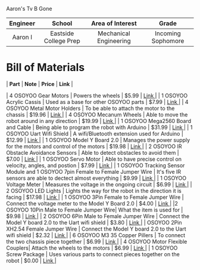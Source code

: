 Aaron's Tv B Gone 
<!---Replace this text with a brief description (2-3 sentences) of your project. This description should draw the reader in and make them interested in what you've built. You can include what the biggest challenges, takeaways, and triumphs from completing the project were. As you complete your portfolio, remember your audience is less familiar than you are with all that your project entails!-->

| **Engineer** | **School** | **Area of Interest** | **Grade** |
|:--:|:--:|:--:|:--:|
| Aaron I | Eastside College Prep | Mechanical Engineering | Incoming Sophomore 

<!---**Replace the BlueStamp logo below with an image of yourself and your completed project. Follow the guide [here](https://tomcam.github.io/least-github-pages/adding-images-github-pages-site.html) if you need help.**

![Headstone Image](logo.svg)-->
  
<!---# Final Milestone
For your final milestone, explain the outcome of your project. Key details to include are:
- What you've accomplished since your previous milestone
- What your biggest challenges and triumphs were at BSE
- A summary of key topics you learned about
- What you hope to learn in the future after everything you've learned at BSE

**Don't forget to replace the text below with the embedding for your milestone video. Go to Youtube, click Share -> Embed, and copy and paste the code to replace what's below.**-->

<!---iframe width="560" height="315" src="https://www.youtube.com/embed/F7M7imOVGug" title="YouTube video player" frameborder="0" allow="accelerometer; autoplay; clipboard-write; encrypted-media; gyroscope; picture-in-picture; web-share" allowfullscreen--><!---/iframe-->

<!---# Second Milestone
For your second milestone, explain what you've worked on since your previous milestone. You can highlight:
- Technical details of what you've accomplished and how they contribute to the final goal
- What has been surprising about the project so far
- Previous challenges you faced that you overcame
- What needs to be completed before your final milestone 

**Don't forget to replace the text below with the embedding for your milestone video. Go to Youtube, click Share -> Embed, and copy and paste the code to replace what's below.**-->

<!---iframe width="560" height="315" src="https://www.youtube.com/embed/y3VAmNlER5Y" title="YouTube video player" frameborder="0" allow="accelerometer; autoplay; clipboard-write; encrypted-media; gyroscope; picture-in-picture; web-share" allowfullscreen--><!---/iframe-->

<!---# First Milestone
For your first milestone, describe what your project is and how you plan to build it. You can include:
My project is called the Omni wheel robot and its able to move in any directions. The Arcrylic chassis is the base in which all the different componets come togther in order to create the robot. It can move even move horizontally due to the specific design of the wheels and the motors will help the wheel move. To connect these pieces together, you need some metal holders to attach the motors to the chassis and then use the motor flexible   
- An explanation about the different components of your project and how they will all integrate together
- Technical progress you've made so far
- Challenges you're facing and solving in your future milestones
- What your plan is to complete your project

**Don't forget to replace the text below with the embedding for your milestone video. Go to Youtube, click Share -> Embed, and copy and paste the code to replace what's below.**-->

<!---iframe width="560" height="315" src="https://www.youtube.com/embed/CaCazFBhYKs" title="YouTube video player" frameborder="0" allow="accelerometer; autoplay; clipboard-write; encrypted-media; gyroscope; picture-in-picture; web-share" allowfullscreen--><!---/iframe-->

<!---# Schematics 
Here's where you'll put images of your schematics. [Tinkercad](https://www.tinkercad.com/blog/official-guide-to-tinkercad-circuits) and [Fritzing](https://fritzing.org/learning/) are both great resoruces to create professional schematic diagrams, though BSE recommends Tinkercad becuase it can be done easily and for free in the browser.--> 

<!---# Code
Here's where you'll put your code. The syntax below places it into a block of code. Follow the guide [here]([url](https://www.markdownguide.org/extended-syntax/)) to learn how to customize it to your project needs. 

```c++
void setup() {
  // put your setup code here, to run once:
  Serial.begin(9600);
  Serial.println("Hello World!");
}

void loop() {
  // put your main code here, to run repeatedly:

}
```-->

# Bill of Materials
 
| **Part** | **Note** | **Price** | **Link** |

| 4 OSOYOO Gear Motors  | Powers the wheels  | $5.99 | <a href="https://osoyoo.store/collections/parts-for-blue-mecanum-wheel-robotic-car-kit-for-arduino-mega2560-model-2021006601/products/tt-motor-with-wire-and-connection-for-arduino-v2-0-robot-carmodel-2016013200m-1?variant=31648986857583"> Link </a> |
| 1 OSOYOO Acrylic Cassis | Used as a base for other OSOYOO parts | $7.99 | <a href="https://osoyoo.store/collections/parts-for-blue-mecanum-wheel-robotic-car-kit-for-arduino-mega2560-model-2021006601/products/model-2021006600-blue-mecanum-wheel-robotic-car-acrylic-chassis?variant=40715880333423"> Link </a> |
| 4 OSOYOO Metal Motor Holders  | To be able to attach the motor to the chassis | $19.96 | <a href="https://osoyoo.store/collections/parts-for-blue-mecanum-wheel-robotic-car-kit-for-arduino-mega2560-model-2021006601/products/metal-motor-holders-with-screws-for-tt-motor-model-2017010900?variant=32204556206191"> Link </a> |
| 4 OSOYOO Mecanum Wheels | Able to move the robot around in any direction | $19.99 | <a href="https://osoyoo.store/collections/parts-for-blue-mecanum-wheel-robotic-car-kit-for-arduino-mega2560-model-2021006601/products/model-2021006600-blue-mecanum-wheels-60mm?variant=40715901698159"> Link </a> |
| 1 OSOYOO Mega2560 Board and Cable  | Being able to program the robot with Arduino | $31.99 | <a href="https://osoyoo.store/collections/parts-for-blue-mecanum-wheel-robotic-car-kit-for-arduino-mega2560-model-2021006601/products/copy-of-osoyoo-main-board-fully-compatible-with-arduino-mega2560?variant=40878141964399"> Link </a> |
| 1 OSOYOO Uart Wifi Shield | A wifi/Bluetooth extension used for Arduino  | $12.99 | <a href="https://osoyoo.store/collections/parts-for-blue-mecanum-wheel-robotic-car-kit-for-arduino-mega2560-model-2021006601/products/esp8266-wifi-shiled-osoyoo-wifi-internet-of-things-learning-kit-for-arduino-uno?variant=31955252215919"> Link </a> |
| 1 OSOYOO Model Y Board 2.0 | Manages the power supply for the motors and control of the motors | $19.98 | <a href="https://osoyoo.store/collections/parts-for-blue-mecanum-wheel-robotic-car-kit-for-arduino-mega2560-model-2021006601/products/products-model-y-motor-driver-board-for-arduino-robotic-car-kit-model-2021006600?variant=41034891231343"> Link </a> |
| 2 OSOYOO IR Obstacle Avoidance Sensors | Able to detect obstacles to avoid them | $7.00 | <a href="https://osoyoo.store/collections/parts-for-blue-mecanum-wheel-robotic-car-kit-for-arduino-mega2560-model-2021006601/products/ir-obstacle-avoidance-module-for-arduino-v2-0-robot-carmodel-2016000400?variant=31648429015151"> Link </a> |
| 1 OSOYOO Servo Motor | Able to have precise control on velocity, angles, and postion  | $7.99 | <a href="https://osoyoo.store/products/micro-servo-sg90-blue-for-arduino-v2-0-robot-carmodel-lacc200610?variant=31648847560815"> Link </a> |
| 1 OSOYOO Tracking Sensor Module and 1 OSOYOO 7pin Female to Female Jumper Wire | It's five IR sensors are able to dectect almost everything | $9.99 | <a href="https://www.amazon.com/OSOYOO-5-Line-Tracking-Sensor-Female/dp/B091BRVBXD"> Link </a> |
| 1 OSOYOO Voltage Meter | Measures the voltage in the ongoing circuit | $6.99 | <a href="https://osoyoo.store/collections/parts-for-blue-mecanum-wheel-robotic-car-kit-for-arduino-mega2560-model-2021006601/products/voltage-meter-for-arduino-v2-0-robot-carmodel-2017005300?variant=31648871121007"> Link </a> |
| 2 OSOYOO LED Lights | Lights the way for the robot in the direction it is facing  | $17.98 | <a href="https://osoyoo.store/collections/parts-for-blue-mecanum-wheel-robotic-car-kit-for-arduino-mega2560-model-2021006601/products/led-lights-for-blue-mecanum-wheel-robotic-car-kit-for-arduino-mega2560-model-2021006600?variant=40715976474735"> Link </a> |
| 1 OSOYOO 3Pin Female to Female Jumper Wire | Connect the voltage meter to the Model Y Board 2.0 | $4.00 | <a href="https://osoyoo.store/collections/parts-for-osoyoo-model-3-v2-0-robot-learning-kit-model-2020001700/products/3pin-15cm-female-to-female-cable-for-voltage-meter?variant=31930683293807"> Link </a> |
|2 OSOYOO 10Pin Male to Female Jumper Wire| What the item is used for | $9.98 | <a href="https://osoyoo.store/products/copy-of-car-chassis-for-osoyoo-servo-steering-robot-smart-car-for-raspberry-pi-model-2021004700?variant=39853569507439"> Link </a> |
| 2 OSOYOO 6Pin Male to Female Jumper Wire | Connect the Model Y board 2.0 to the Uart wifi shield | $3.80 | <a href="https://osoyoo.store/products/6-pin-male-to-female-cable-for-osoyoo-model-x-model-pi-l298n-motor-driver?variant=31872676135023"> Link </a> |
| OSOYOO 2Pin XH2.54 Female Jumper Wire | Connect the Model Y board 2.0 to the Uart wifi shield | $2.32 | <a href="https://www.elliottelectronicsupply.com/propart-sbcset3.html"> Link </a> |
| 6 OSOYOO M3 35 Copper Pillers | To connect the two chassis piece together | $6.99 | <a href="https://osoyoo.store/collections/parts-for-blue-mecanum-wheel-robotic-car-kit-for-arduino-mega2560-model-2021006601/products/esp8266-wifi-shiled-for-arduino-mecanum-wheel-robot-car-kit?variant=40716889358447"> Link </a> |
| 4 OSOYOO Motor Flexible Couplers| Attach the wheels to the motors | $6.99 | <a href="https://osoyoo.store/collections/parts-for-blue-mecanum-wheel-robotic-car-kit-for-arduino-mega2560-model-2021006601/products/motor-flexible-couplers-for-blue-mecanum-wheel-robotic-car-kit-for-arduino-mega2560-model-2021006600?variant=40715984928879"> Link </a> |
| 1 OSOYOO Screw Package | Uses various parts to connect pieces together on the robot  | $0.00 | <a href="https://osoyoo.store/collections/parts-for-blue-mecanum-wheel-robotic-car-kit-for-arduino-mega2560-model-2021006601/products/screws-package-for-blue-mecanum-wheel-robotic-car-kit-for-arduino-mega2560-model-2021006600?variant=40715999576175"> Link </a> |

<!---# Other Resources/Examples
One of the best parts about Github is that you can view how other people set up their own work. Here are some past BSE portfolios that are awesome examples. You can view how they set up their portfolio, and you can view their index.md files to understand how they implemented different portfolio components.
- [Example 1](https://trashytuber.github.io/YimingJiaBlueStamp/)
- [Example 2](https://sviatil0.github.io/Sviatoslav_BSE/)
- [Example 3](https://arneshkumar.github.io/arneshbluestamp/)

To watch the BSE tutorial on how to create a portfolio, click here.-->
